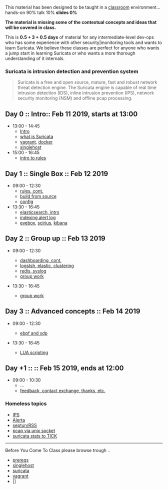 
This material has been designed to be taught in a [classroom](https://ccdcoe.org/cyber-defence-monitoring-course-suite-module-1-1.html) environment... hands-on 90% talk 10% **slides 0%**

**The material is missing some of the contextual concepts and ideas that will be covered in class.**

This is **0.5 + 3 + 0.5 days** of material for any intermediate-level dev-ops who has some experience with other security|monitoring tools and wants to learn Suricata. We believe these classes are perfect for anyone who wants a jump start in learning Suricata or who wants a more thorough understanding of it internals.

### Suricata is intrusion detection and prevention system

> Suricata is a free and open source, mature, fast and robust network threat detection engine. The Suricata engine is capable of real time intrusion detection (IDS), inline intrusion prevention (IPS), network security monitoring (NSM) and offline pcap processing.

## Day 0 :: Intro:: Feb 11 2019, starts at 13:00

 * 13:00 - 14:45
   * [Intro](day_intro.md)
   * [what is Suricata](/Suricata/suricata/README.md)
   * [vagrant](/common/vagrant/), [docker](/common/docker)
   * [singlehost](/Suricata/vagrant/singlehost/)
 * 15:00 - 16:45
   * [intro to rules](/Suricata/rules/)

## Day 1 :: Single Box :: Feb 12 2019

 * 09:00 - 12:30
   * [rules, cont.](/Suricata/rules)
   * [build from source](/Suricata/setup/#Build)
   * [config](/Suricata/setup/#Config)
 * 13:30 - 16:45
   * [elasticsearch, intro](/Suricata/indexing#getting-started-with-elastic)
   * [indexing alert log](/Suricata/indexing#playing-with-python)
   * [evebox](/Suricata/indexing#evebox), [scirius](/Suricata/indexing#scirius), [kibana](/Suricata/indexing#kibana)

## Day 2 :: Group up :: Feb 13 2019

 * 09:00 - 12:30
   * [dashboarding, cont.](/Suricata/indexing)
   * [logstsh, elastic, clustering]()
   * [redis, syslog]()
   * [group work]()

 * 13:30 - 16:45
   * [group work]()

## Day 3 :: Advanced concepts :: Feb 14 2019

 * 09:00 - 12:30
   * [ebpf and xdp]()

 * 13:30 - 16:45
   * [LUA scripting]()

## Day +1 :: :: Feb 15 2019, ends at 12:00

 * 09:00 - 10:30
   * ...
   * [feedback, contact exchange, thanks, etc.](/common/Closing.md)

### Homeless topics
 * [IPS]()
 * [Alerta]()
 * [septun/RSS]()
 * [pcap via unix socket]()
 * [suricata stats to TICK]()

----

Before You Come To Class please browse trough ..

 * [prereqs](https://github.com/ccdcoe/CDMCS/tree/master/prerequisites)
 * [singlehost](https://github.com/ccdcoe/CDMCS/tree/master/Suricata/vagrant/singlehost)
 * [suricata](https://suricata.readthedocs.io/en/latest/)
 * [vagrant](https://github.com/ccdcoe/CDMCS/tree/master/common/vagrant)
 * []
